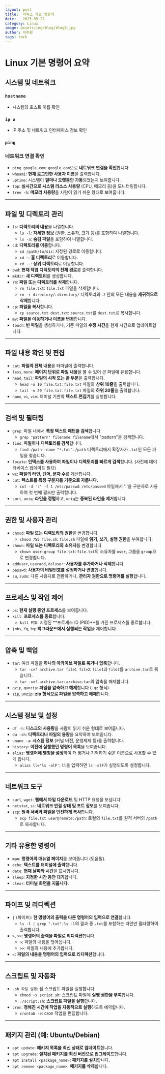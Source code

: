 ```yaml
---
layout: post
title:  리눅스 기초 명령어
date:   2025-05-21
category: Linux
image: assets/img/blog/blog9.jpg
author: 이주환
tags: rock
---
```



# **Linux 기본 명령어 요약**

## 시스템 및 네트워크

### `hostname`
- 시스템의 호스트 이름 확인

### `ip a`
- IP 주소 및 네트워크 인터페이스 정보 확인


### `ping`
### **네트워크 연결 확인**

* `ping google.com`: `google.com`으로 **네트워크 연결을 확인**합니다.
* `whoami`: **현재 로그인한 사용자 이름**을 출력합니다.
* `uptime`: 시스템이 **얼마나 오랫동안 가동**되었는지 보여줍니다.
* `top`: **실시간으로 시스템 리소스 사용량** (CPU, 메모리 등)을 모니터링합니다.
* `free -h`: **메모리 사용량**을 사람이 읽기 쉬운 형태로 보여줍니다.

---

## **파일 및 디렉토리 관리**

* `ls`: **디렉토리의 내용**을 나열합니다.
    * `ls -l`: **자세한 정보** (권한, 소유자, 크기 등)를 포함하여 나열합니다.
    * `ls -a`: **숨김 파일**을 포함하여 나열합니다.
* `cd`: **디렉토리를 이동**합니다.
    * `cd /path/to/dir`: 지정된 경로로 이동합니다.
    * `cd ~`: **홈 디렉토리**로 이동합니다.
    * `cd ..`: **상위 디렉토리**로 이동합니다.
* `pwd`: **현재 작업 디렉토리의 전체 경로**를 출력합니다.
* `mkdir`: **새 디렉토리**를 생성합니다.
* `rm`: **파일 또는 디렉토리를 삭제**합니다.
    * `rm file.txt`: `file.txt` 파일을 삭제합니다.
    * `rm -r directory/`: `directory/` 디렉토리와 그 안의 모든 내용을 **재귀적으로 삭제**합니다.
* `cp`: **파일을 복사**합니다.
    * `cp source.txt dest.txt`: `source.txt`를 `dest.txt`로 복사합니다.
* `mv`: **파일을 이동하거나 이름을 변경**합니다.
* `touch`: **빈 파일**을 생성하거나, 기존 파일의 **수정 시간**을 현재 시간으로 업데이트합니다.

---

## **파일 내용 확인 및 편집**

* `cat`: **파일의 전체 내용**을 터미널에 출력합니다.
* `less`, `more`: **페이지 단위로 파일 내용**을 볼 수 있어 큰 파일에 유용합니다.
* `head`, `tail`: **파일의 시작 또는 끝 부분**을 출력합니다.
    * `head -n 10 file.txt`: `file.txt` 파일의 **상위 10줄**을 출력합니다.
    * `tail -n 20 file.txt`: `file.txt` 파일의 **하위 20줄**을 출력합니다.
* `nano`, `vi`, `vim`: 터미널 기반의 **텍스트 편집기**를 실행합니다.

---

## **검색 및 필터링**

* `grep`: 파일 내에서 **특정 텍스트 패턴을 검색**합니다.
    * `grep "pattern" filename`: `filename`에서 "pattern"을 검색합니다.
* `find`: **파일이나 디렉토리를 검색**합니다.
    * `find /path -name "*.txt"`: `/path` 디렉토리에서 확장자가 `.txt`인 모든 파일을 찾습니다.
* `locate`: **인덱스를 사용하여 파일이나 디렉토리를 빠르게 검색**합니다. (사전에 데이터베이스 업데이트 필요)
* `wc`: **파일의 라인, 단어, 문자 수**를 계산합니다.
* `cut`: **텍스트를 특정 구분자를 기준으로 자릅니다.**
    * `cut -d ':' -f 1 /etc/passwd`: `/etc/passwd` 파일에서 ':'을 구분자로 사용하여 첫 번째 필드만 출력합니다.
* `sort`, `uniq`: **라인을 정렬**하고, `uniq`는 **중복된 라인을 제거**합니다.

---

## **권한 및 사용자 관리**

* `chmod`: **파일 또는 디렉토리의 권한**을 변경합니다.
    * `chmod 755 file.sh`: `file.sh` 파일에 **읽기, 쓰기, 실행 권한**을 부여합니다.
* `chown`: **파일 또는 디렉토리의 소유자**를 변경합니다.
    * `chown user:group file.txt`: `file.txt`의 소유자를 `user`, 그룹을 `group`으로 변경합니다.
* `adduser`, `useradd`, `deluser`: **사용자를 추가하거나 삭제**합니다.
* `passwd`: **사용자의 비밀번호를 설정하거나 변경**합니다.
* `su`, `sudo`: 다른 사용자로 전환하거나, **관리자 권한으로 명령어를 실행**합니다.

---

## **프로세스 및 작업 제어**

* `ps`: **현재 실행 중인 프로세스**를 보여줍니다.
* `kill`: **프로세스를 종료**합니다.
    * `kill PID`: 지정된 **프로세스 ID (PID)**를 가진 프로세스를 종료합니다.
* `jobs`, `fg`, `bg`: **백그라운드에서 실행되는 작업**을 제어합니다.

---

## **압축 및 백업**

* `tar`: 여러 파일을 **하나의 아카이브 파일로 묶거나 압축**합니다.
    * `tar -cvf archive.tar file1 file2`: `file1`과 `file2`를 `archive.tar`로 묶습니다.
    * `tar -xvf archive.tar`: `archive.tar`의 압축을 해제합니다.
* `gzip`, `gunzip`: **파일을 압축하고 해제**합니다 (`.gz` 형식).
* `zip`, `unzip`: **zip 형식으로 파일을 압축하고 해제**합니다.

---

## **시스템 정보 및 설정**

* `df -h`: **디스크의 사용량**을 사람이 읽기 쉬운 형태로 보여줍니다.
* `du -sh`: **디렉토리나 파일의 용량**을 요약하여 보여줍니다.
* `uname -a`: **시스템 정보** (커널 버전, 운영체제 등)를 출력합니다.
* `history`: **이전에 실행했던 명령어 목록**을 보여줍니다.
* `alias`: **명령어에 별칭을 설정**하여 더 짧거나 기억하기 쉬운 이름으로 사용할 수 있게 합니다.
    * `alias ll='ls -alF'`: `ll`을 입력하면 `ls -alF`가 실행되도록 설정합니다.

---

## **네트워크 도구**

* `curl`, `wget`: **웹에서 파일 다운로드** 및 HTTP 요청을 보냅니다.
* `netstat`, `ss`: **네트워크 연결 상태 및 포트 정보**를 보여줍니다.
* `scp`: **원격 서버와 파일을 안전하게 복사**합니다.
    * `scp file.txt user@remote:/path`: 로컬의 `file.txt`를 원격 서버의 `/path`로 복사합니다.

---

## **기타 유용한 명령어**

* `man`: **명령어의 매뉴얼 페이지**를 보여줍니다 (도움말).
* `echo`: **텍스트를 터미널에 출력**합니다.
* `date`: **현재 날짜와 시간**을 표시합니다.
* `sleep`: **지정한 시간 동안 대기**합니다.
* `clear`: **터미널 화면을 지웁니다.**

---

## **파이프 및 리디렉션**

* `|` (파이프): **한 명령어의 출력을 다른 명령어의 입력으로 연결**합니다.
    * `ls -l | grep ".txt"`: `ls -l`의 결과 중 `.txt`를 포함하는 라인만 필터링하여 출력합니다.
* `>`, `>>`: **명령어의 출력을 파일로 리디렉션**합니다.
    * `>`: 파일의 내용을 덮어씁니다.
    * `>>`: 파일의 내용에 추가합니다.
* `<`: **파일의 내용을 명령어의 입력으로 리디렉션**합니다.

---

## **스크립트 및 자동화**

* `.sh 파일 실행`: 쉘 스크립트 파일을 실행합니다.
    * `chmod +x script.sh`: 스크립트 파일에 **실행 권한을 부여**합니다.
    * `./script.sh`: **스크립트 파일을 실행**합니다.
* `cron`: **정해진 시간에 작업을 자동적으로 실행**하도록 예약합니다.
    * `crontab -e`: cron 작업을 편집합니다.

---

## **패키지 관리 (예: Ubuntu/Debian)**

* `apt update`: **패키지 목록을 최신 상태로 업데이트**합니다.
* `apt upgrade`: **설치된 패키지를 최신 버전으로 업그레이드**합니다.
* `apt install <package_name>`: **패키지를 설치**합니다.
* `apt remove <package_name>`: **패키지를 삭제**합니다.
